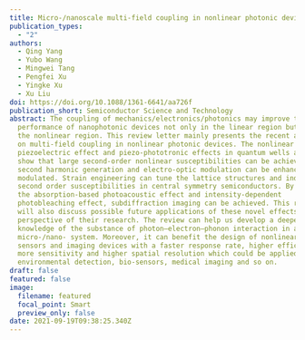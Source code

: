 ```yaml
---
title: Micro-/nanoscale multi-field coupling in nonlinear photonic devices
publication_types:
  - "2"
authors:
  - Qing Yang
  - Yubo Wang
  - Mingwei Tang
  - Pengfei Xu
  - Yingke Xu
  - Xu Liu
doi: https://doi.org/10.1088/1361-6641/aa726f
publication_short: Semiconductor Science and Technology
abstract: The coupling of mechanics/electronics/photonics may improve the
  performance of nanophotonic devices not only in the linear region but also in
  the nonlinear region. This review letter mainly presents the recent advances
  on multi-field coupling in nonlinear photonic devices. The nonlinear
  piezoelectric effect and piezo-phototronic effects in quantum wells and fibers
  show that large second-order nonlinear susceptibilities can be achieved, and
  second harmonic generation and electro-optic modulation can be enhanced and
  modulated. Strain engineering can tune the lattice structures and induce
  second order susceptibilities in central symmetry semiconductors. By combining
  the absorption-based photoacoustic effect and intensity-dependent
  photobleaching effect, subdiffraction imaging can be achieved. This review
  will also discuss possible future applications of these novel effects and the
  perspective of their research. The review can help us develop a deeper
  knowledge of the substance of photon–electron–phonon interaction in a
  micro-/nano- system. Moreover, it can benefit the design of nonlinear optical
  sensors and imaging devices with a faster response rate, higher efficiency,
  more sensitivity and higher spatial resolution which could be applied in
  environmental detection, bio-sensors, medical imaging and so on.
draft: false
featured: false
image:
  filename: featured
  focal_point: Smart
  preview_only: false
date: 2021-09-19T09:38:25.340Z
---
```

